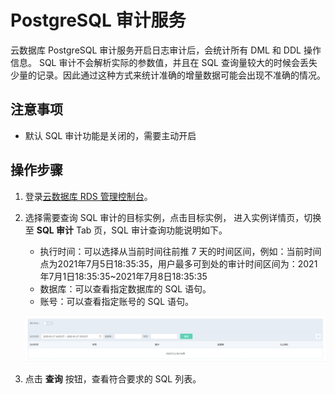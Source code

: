 # PostgreSQL 审计服务
云数据库 PostgreSQL 审计服务开启日志审计后，会统计所有 DML 和 DDL 操作信息。
SQL 审计不会解析实际的参数值，并且在 SQL 查询量较大的时候会丢失少量的记录。因此通过这种方式来统计准确的增量数据可能会出现不准确的情况。

## 注意事项
* 默认 SQL 审计功能是关闭的，需要主动开启

## 操作步骤
1. 登录[云数据库 RDS 管理控制台](https://rds-console.jdcloud.com/database)。  
2. 选择需要查询 SQL 审计的目标实例，点击目标实例， 进入实例详情页，切换至 **SQL 审计** Tab 页，SQL 审计查询功能说明如下。  
    * 执行时间：可以选择从当前时间往前推 7 天的时间区间，例如：当前时间点为2021年7月5日18:35:35，用户最多可到处的审计时间区间为：2021年7月1日18:35:35~2021年7月8日18:35:35
    * 数据库：可以查看指定数据库的 SQL 语句。
    * 账号：可以查看指定账号的 SQL 语句。

    ![截图](../../../../../image/RDS/pg-audit.png)

3. 点击 **查询** 按钮，查看符合要求的 SQL 列表。
